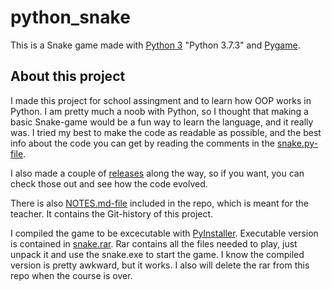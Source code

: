 # python_snake

This is a Snake game made with [Python 3](https://www.python.org/downloads/release/python-373/) "Python 3.7.3" and [Pygame](https://www.pygame.org/ "Pygame's Homepage").

## About this project

I made this project for school assingment and to learn how OOP works in Python. I am pretty much a noob with Python, so I thought that making a basic Snake-game would be a fun way to learn the language, and it really was. I tried my best to make the code as readable as possible, and the best info about the code you can get by reading the comments in the [snake.py-file](https://github.com/Intomies/python_snake/blob/master/snake.py). 

I also made a couple of [releases](https://github.com/Intomies/python_snake/releases) along the way, so if you want, you can check those out and see how the code evolved.

There is also [NOTES.md-file](https://github.com/Intomies/python_snake/blob/master/notes/NOTES.md) included in the repo, which is meant for the teacher. It contains the Git-history of this project.

I compiled the game to be excecutable with [PyInstaller](https://pypi.org/project/PyInstaller/). Executable version is contained in [snake.rar](https://github.com/Intomies/python_snake/blob/master/snake.rar). Rar contains all the files needed to play, just unpack it and use the snake.exe to start the game. I know the compiled version is pretty awkward, but it works. I also will delete the rar from this repo when the course is over.







